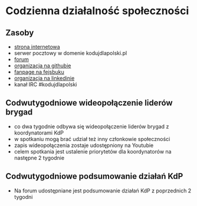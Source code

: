# Codzienna działalność społeczności

## Zasoby
 * [strona internetowa](http://kodujdlapolski.pl)
 * serwer pocztowy w domenie kodujdlapolski.pl
 * [forum](https://forum.kodujdlapolski.pl/)
 * [organizacja na githubie](https://github.com/kodujdlapolski)
 * [fanpage na fejsbuku](https://www.facebook.com/KodujDlaPolski)
 * [organizacja na linkedinie](https://www.linkedin.com/company/koduj-dla-polski)
 * kanał IRC #kodujdlapolski

## Codwutygodniowe wideopołączenie liderów brygad

 * co dwa tygodnie odbywa się wideopołączenie liderów brygad z koordynatorami KdP
 * w spotkaniu mogą brać udział też inny członkowie społeczności
 * zapis wideopołączenia zostaje udostępniony na Youtubie
 * celem spotkania jest ustalenie priorytetów dla koordynatorów na następne 2 tygodnie

## Codwutygodniowe podsumowanie działań KdP

 * Na forum udostępniane jest podsumowanie działań KdP z poprzednich 2 tygodni
